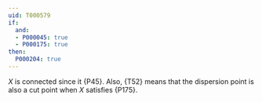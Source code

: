 ```yaml
---
uid: T000579
if:
  and:
  - P000045: true
  - P000175: true
then:
  P000204: true
---
```


$X$ is connected since it {P45}. Also, {T52} means that the dispersion point is also a cut point when $X$ satisfies {P175}.
